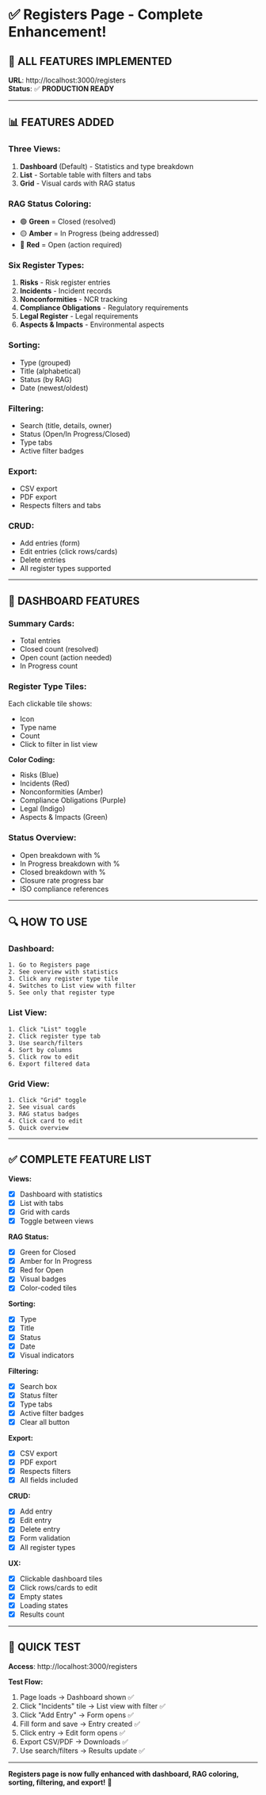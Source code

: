 # ✅ Registers Page - Complete Enhancement!

## 🎉 **ALL FEATURES IMPLEMENTED**

**URL**: http://localhost:3000/registers  
**Status**: ✅ **PRODUCTION READY**

---

## 📊 **FEATURES ADDED**

### **Three Views:**
1. **Dashboard** (Default) - Statistics and type breakdown
2. **List** - Sortable table with filters and tabs
3. **Grid** - Visual cards with RAG status

### **RAG Status Coloring:**
- 🟢 **Green** = Closed (resolved)
- 🟡 **Amber** = In Progress (being addressed)
- 🔴 **Red** = Open (action required)

### **Six Register Types:**
1. **Risks** - Risk register entries
2. **Incidents** - Incident records
3. **Nonconformities** - NCR tracking
4. **Compliance Obligations** - Regulatory requirements
5. **Legal Register** - Legal requirements
6. **Aspects & Impacts** - Environmental aspects

### **Sorting:**
- Type (grouped)
- Title (alphabetical)
- Status (by RAG)
- Date (newest/oldest)

### **Filtering:**
- Search (title, details, owner)
- Status (Open/In Progress/Closed)
- Type tabs
- Active filter badges

### **Export:**
- CSV export
- PDF export
- Respects filters and tabs

### **CRUD:**
- Add entries (form)
- Edit entries (click rows/cards)
- Delete entries
- All register types supported

---

## 🎨 **DASHBOARD FEATURES**

### **Summary Cards:**
- Total entries
- Closed count (resolved)
- Open count (action needed)
- In Progress count

### **Register Type Tiles:**
Each clickable tile shows:
- Icon
- Type name
- Count
- Click to filter in list view

**Color Coding:**
- Risks (Blue)
- Incidents (Red)
- Nonconformities (Amber)
- Compliance Obligations (Purple)
- Legal (Indigo)
- Aspects & Impacts (Green)

### **Status Overview:**
- Open breakdown with %
- In Progress breakdown with %
- Closed breakdown with %
- Closure rate progress bar
- ISO compliance references

---

## 🔍 **HOW TO USE**

### **Dashboard:**
```
1. Go to Registers page
2. See overview with statistics
3. Click any register type tile
4. Switches to List view with filter
5. See only that register type
```

### **List View:**
```
1. Click "List" toggle
2. Click register type tab
3. Use search/filters
4. Sort by columns
5. Click row to edit
6. Export filtered data
```

### **Grid View:**
```
1. Click "Grid" toggle
2. See visual cards
3. RAG status badges
4. Click card to edit
5. Quick overview
```

---

## ✅ **COMPLETE FEATURE LIST**

**Views:**
- [x] Dashboard with statistics
- [x] List with tabs
- [x] Grid with cards
- [x] Toggle between views

**RAG Status:**
- [x] Green for Closed
- [x] Amber for In Progress
- [x] Red for Open
- [x] Visual badges
- [x] Color-coded tiles

**Sorting:**
- [x] Type
- [x] Title
- [x] Status
- [x] Date
- [x] Visual indicators

**Filtering:**
- [x] Search box
- [x] Status filter
- [x] Type tabs
- [x] Active filter badges
- [x] Clear all button

**Export:**
- [x] CSV export
- [x] PDF export
- [x] Respects filters
- [x] All fields included

**CRUD:**
- [x] Add entry
- [x] Edit entry
- [x] Delete entry
- [x] Form validation
- [x] All register types

**UX:**
- [x] Clickable dashboard tiles
- [x] Click rows/cards to edit
- [x] Empty states
- [x] Loading states
- [x] Results count

---

## 🚀 **QUICK TEST**

**Access**: http://localhost:3000/registers

**Test Flow:**
1. Page loads → Dashboard shown ✅
2. Click "Incidents" tile → List view with filter ✅
3. Click "Add Entry" → Form opens ✅
4. Fill form and save → Entry created ✅
5. Click entry → Edit form opens ✅
6. Export CSV/PDF → Downloads ✅
7. Use search/filters → Results update ✅

---

**Registers page is now fully enhanced with dashboard, RAG coloring, sorting, filtering, and export!** 🎊

